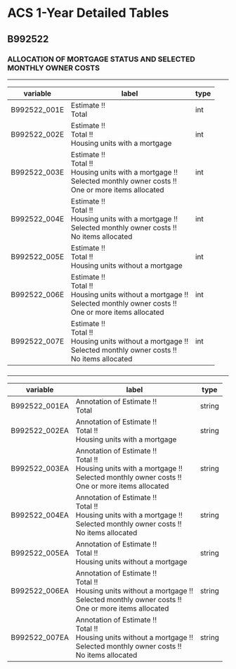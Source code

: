 # ACS 1-Year Detailed Tables

## B992522

### ALLOCATION OF MORTGAGE STATUS AND SELECTED MONTHLY OWNER COSTS

___

| variable | label | type |
| ----- | ----- | ----- |
| B992522_001E | Estimate !!<br>Total | int |
| B992522_002E | Estimate !!<br>Total !!<br>Housing units with a mortgage | int |
| B992522_003E | Estimate !!<br>Total !!<br>Housing units with a mortgage !!<br>Selected monthly owner costs !!<br>One or more items allocated | int |
| B992522_004E | Estimate !!<br>Total !!<br>Housing units with a mortgage !!<br>Selected monthly owner costs !!<br>No items allocated | int |
| B992522_005E | Estimate !!<br>Total !!<br>Housing units without a mortgage | int |
| B992522_006E | Estimate !!<br>Total !!<br>Housing units without a mortgage !!<br>Selected monthly owner costs !!<br>One or more items allocated | int |
| B992522_007E | Estimate !!<br>Total !!<br>Housing units without a mortgage !!<br>Selected monthly owner costs !!<br>No items allocated | int |
### 

___

| variable | label | type |
| ----- | ----- | ----- |
| B992522_001EA | Annotation of Estimate !!<br>Total | string |
| B992522_002EA | Annotation of Estimate !!<br>Total !!<br>Housing units with a mortgage | string |
| B992522_003EA | Annotation of Estimate !!<br>Total !!<br>Housing units with a mortgage !!<br>Selected monthly owner costs !!<br>One or more items allocated | string |
| B992522_004EA | Annotation of Estimate !!<br>Total !!<br>Housing units with a mortgage !!<br>Selected monthly owner costs !!<br>No items allocated | string |
| B992522_005EA | Annotation of Estimate !!<br>Total !!<br>Housing units without a mortgage | string |
| B992522_006EA | Annotation of Estimate !!<br>Total !!<br>Housing units without a mortgage !!<br>Selected monthly owner costs !!<br>One or more items allocated | string |
| B992522_007EA | Annotation of Estimate !!<br>Total !!<br>Housing units without a mortgage !!<br>Selected monthly owner costs !!<br>No items allocated | string |

